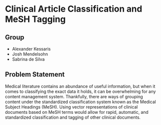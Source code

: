 # Clinical Article Classification and MeSH Tagging

## Group

* Alexander Kessaris
* Josh Mendelsohn
* Sabrina de Silva

## Problem Statement
Medical literature contains an abundance of useful information, but when it comes to classifying the exact data it holds, it can be overwhelming for any content management system. Thankfully, there are ways of grouping content under the standardized classification system known as the Medical Subject Headings (MeSH). Using vector representations of clinical documents based on MeSH terms would allow for rapid, automatic, and standardized classification and tagging of other clinical documents.


